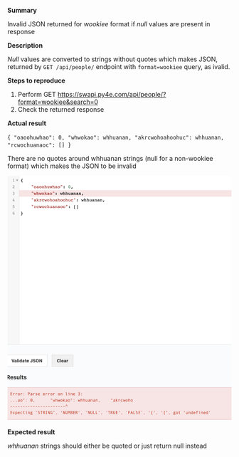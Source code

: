 **Summary**

Invalid JSON returned for *wookiee* format if *null* values are present in response

**Description**

*Null* values are converted to strings without quotes which makes JSON, returned by `GET /api/people/` endpoint with `format=wookiee` query, as ivalid.

**Steps to reproduce**
1. Perform GET https://swapi.py4e.com/api/people/?format=wookiee&search=0
2. Check the returned response

**Actual result**

`{
	"oaoohuwhao": 0,
	"whwokao": whhuanan,
	"akrcwohoahoohuc": whhuanan,
	"rcwochuanaoc": []
}`

There are no quotes around whhuanan strings (null for a non-wookiee format) which makes the JSON to be invalid

![Alt text](invalid-json.png)

**Expected result**

_whhuanan_ strings should either be quoted or just return null instead